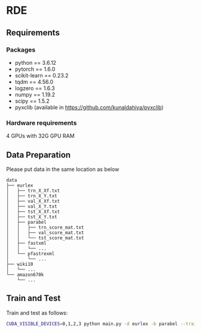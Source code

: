 # RDE
## Requirements

### Packages

- python == 3.6.12
- pytorch == 1.6.0
- scikit-learn == 0.23.2
- tqdm == 4.56.0
- logzero == 1.6.3
- numpy == 1.19.2
- scipy == 1.5.2
- pyxclib (available in https://github.com/kunaldahiya/pyxclib)

### Hardware requirements

4 GPUs with 32G GPU RAM

## Data Preparation

Please put data in the same location as below

```
data
├── eurlex
│   ├── trn_X_Xf.txt
│   ├── trn_X_Y.txt
│   ├── val_X_Xf.txt
│   ├── val_X_Y.txt
│   ├── tst_X_Xf.txt
│   ├── tst_X_Y.txt
│   ├── parabel
│   │   ├── trn_score_mat.txt
│   │   ├── val_score_mat.txt
│   │   └── tst_score_mat.txt
│   ├── fastxml
│   │   └── ...
│   └── pfastrexml
│       └── ...
├── wiki10
│   └── ...
└── amazon670k
    └── ...
```



## Train and Test

Train and test as follows:

```bash
CUDA_VISIBLE_DEVICES=0,1,2,3 python main.py -d eurlex -b parabel --train --test
```
